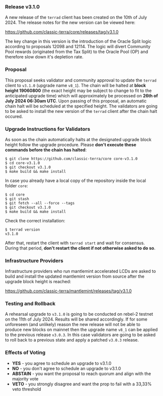 ### Release v3.1.0

A new release of the `terrad` client has been created on the 10th of July 2024. The release notes for the new version can be viewed here:

https://github.com/classic-terra/core/releases/tag/v3.1.0

The key change in this version is the introduction of the Oracle Split logic according to proposals 12098 and 12114. The logic will divert Community Pool rewards (originated from the Tax Split) to the Oracle Pool (OP) and therefore slow down it's depletion rate. 

### Proposal

This proposal seeks validator and community approval to update the `terrad` client to `v3.1.0` (upgrade name `v8_1`). The chain will be halted at **block height 19060800** (the exact height may be subject to change to fit to the anticipated upgrade time) which will approximately be processed on **26th of July 2024 06:30am UTC**. Upon passing of this proposal, an automatic chain halt will be scheduled at the specified height. The validators are going to be asked to install the new version of the `terrad` client after the chain halt occured.

### Upgrade Instructions for Validators

As soon as the chain automatically halts at the designated upgrade block height follow the upgrade procedure. Please **don't execute these commands before the chain has halted**:

```
$ git clone https://github.com/classic-terra/core core-v3.1.0
$ cd core-v3.1.0
$ git checkout v3.1.0
$ make build && make install 
```

In case you already have a local copy of the repository inside the local folder `core`:

```
$ cd core
$ git stash
$ git fetch --all --force --tags
$ git checkout v3.1.0
$ make build && make install
```

Check the correct installation:

```
$ terrad version
v3.1.0
```

After that, restart the client with `terrad start` and wait for consensus. During that period, **don't restart the client if not otherwise asked to do so**.

### Infrastructure Providers

Infrastructure providers who run mantlemint accelerated LCDs are asked to build and install the updated mantlemint version from source after the upgrade block height is reached:

https://github.com/classic-terra/mantlemint/releases/tag/v3.1.0

### Testing and Rollback

A rehearsal upgrade to `v3.1.0` is going to be conducted on rebel-2 testnet on the 11th of July 2024. Results will be shared accordingly. If for some unforeseen (and unlikely) reason the new release will not be able to produce new blocks on mainnet then the upgrade name `v8_1` can be applied to the previous release `v3.0.3`. In this case validators are going to be asked to roll back to a previous state and apply a patched `v3.0.3` release. 

### Effects of Voting

- **YES** - you agree to schedule an upgrade to v3.1.0
- **NO** - you don't agree to schedule an upgrade to v3.1.0
- **ABSTAIN** - you want the proposal to reach quorum and align with the majority vote
- **VETO** - you strongly disagree and want the prop to fail with a 33,33% veto threshold
